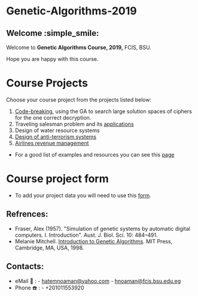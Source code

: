# Genetic-Algorithms-2019
## Welcome :simple_smile: 
Welcome to **Genetic Algorithms Course, 2019,** FCIS, BSU.

Hope you are happy with this course.

# Course Projects
Choose your course project from the projects listed below:
1. [Code-breaking](https://en.wikipedia.org/wiki/Code-breaking), using the GA to search large solution spaces of ciphers for the one correct decryption.
2. Traveling salesman problem and its [applications](http://necsi.edu/affiliates/braha/IJPR_GA.pdf)
3. Design of water resource systems
4. [Design of anti-terrorism systems](https://www.researchgate.net/publication/23657202_Reducing_Risk_Through_Real_Options_in_Systems_Design_The_Case_of_Architecting_a_Maritime_Domain_Protection_System)
5. [Airlines revenue management](https://dl.acm.org/citation.cfm?id=2345426)

- For a good list of examples and resources you can see this [page](https://en.wikipedia.org/wiki/List_of_genetic_algorithm_applications)

# Course project form
- To add your project data you will need to use this [form](https://goo.gl/forms/dexcib9uRkWWMihj1).

## Refrences:
- Fraser, Alex (1957). "Simulation of genetic systems by automatic digital computers. I. Introduction". Aust. J. Biol. Sci. 10: 484–491.
- Melanie Mitchell. [Introduction to Genetic Algorithms](http://books.google.com/books?id=0eznlz0TF-IC&dq=melanie+mitchell+%22introduction+to+genetic+algorithms%22&pg=PP1&ots=sdrJ63-4Pg&sig=EYR7Tg57vZcDJJyPEyHYJkXjpdQ&hl=en&prev=http://www.google.com/search?q=Melanie+Mitchell+%22Introduction+to+Genetic+Algorithms%22&rls=com.microsoft:en-us&ie=UTF-8&oe=UTF-8&sa=X&oi=print&ct=title&cad=one-book-with-thumbnail). MIT Press, Cambridge, MA, USA, 1998.

## Contacts:
- eMail :love_letter: : 
      - hatemnoaman@yahoo.com
      - hnoaman@fcis.bsu.edu.eg
- Phone :phone: : - +201011553920
